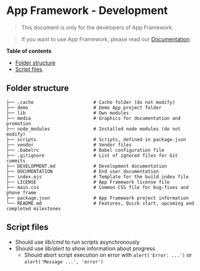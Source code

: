 # App Framework - Development

> This document is only for the developers of App Framework.

> If you want to use App Framework, please read our [Documentation](DOCUMENTATION.md).

**Table of contents**

- [Folder structure](#folder-structure)
- [Script files](#script-files).

## Folder structure

```
├── .cache                      # Cache folder (do not modify)
├── demo                        # Demo App project folder
├── lib                         # Own modules
├── media                       # Graphics for documentation and promotion
├── node_modules                # Installed node modules (do not modify)
├── scripts                     # Scripts, defined in package.json
├── vendor                      # Vendor files
├── .babelrc                    # Babel configuration file
├── .gitignore                  # List of ignored files for Git commits
├── DEVELOPMENT.md              # Development documentation
├── DOCUMENTATION               # End user documentation
├── index.ejs                   # Template for the build index file
├── LICENSE                     # App Framework license file
├── main.css                    # Common CSS file for bug-fixes and phone frame
├── package.json                # App Framework project information
└── README.md                   # Features, Quick start, upcoming and completed milestones
```

## Script files

- Should use *lib/cmd* to run scripts asynchronously
- Should use *lib/alert* to show information about progress
  - Should abort script execution on error with `alert('Error: ...')` or `alert('Message ...', 'error')`

